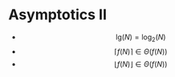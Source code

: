 # Asymptotics II
* $$\text{lg}(N) = \log_2(N)$$
* $$\lceil f(N) \rceil \in \Theta(f(N))$$
* $$\lfloor f(N) \rfloor \in \Theta(f(N))$$
